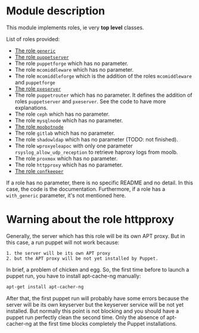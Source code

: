 # Module description

This module implements roles, ie very **top level** classes.

List of roles provided:

* [The role `generic`](README-generic.md)
* [The role `puppetserver`](README-puppetserver.md)
* The role `puppetforge` which has no parameter.
* The role `mcomiddleware` which has no parameter.
* The role `mcomiddleforge` which is the addition of the
  roles `mcomiddleware` and `puppetforge`
* [The role `pxeserver`](README-pxeserver.md)
* The role `puppetrouter` which has no parameter. It defines
  the addition of roles `puppetserver` and `pxeserver`. See
  the code to have more explanations.
* The role `ceph` which has no parameter.
* The role `mysqlnode` which has no parameter.
* [The role `moobotnode`](README-moobotnode.md)
* The role `gitlab` which has no parameter.
* The role `shadowldap` which has no parameter (TODO: not finished).
* The role `wproxyeleapoc` with only one parameter `rsyslog_allow_udp_reception`
  to retrieve haproxy logs from moolb.
* The role `proxmox` which has no parameter.
* The role `httpproxy` which has no parameter.
* [The role `confkeeper`](README-confkeeper.md)

If a role has no parameter, there is no specific README and
no detail. In this case, the code is the documentation.
Furthermore, if a role has a `with_generic` parameter, it's
not mentioned here.




# Warning about the role httpproxy

Generally, the server which has this role will be its own
APT proxy. But in this case, a run puppet will not work because:

    1. the server will be its own APT proxy
    2. but the APT proxy will be not yet installed by Puppet.

In brief, a problem of chicken and egg. So, the first time
before to launch a puppet run, you have to install
apt-cache-ng manually:

```sh
apt-get install apt-cacher-ng
```

After that, the first puppet run will probably have some
errors because the server will be its own keyserver but the
keyserver service will be not yet installed. But normally
this point is not blocking and you should have a puppet run
perfectly clean the second time. Only the absence of
apt-cacher-ng at the first time blocks completely the Puppet
installations.





